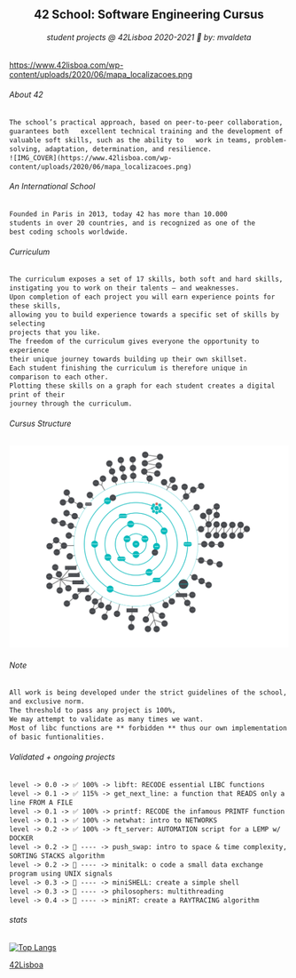 <h2 align="center">
42 School: Software Engineering Cursus

</h2>
<h6 align="center">
student projects @ 42Lisboa 2020-2021 📓
by: mvaldeta
</h6>

<h2>
</h2>

https://www.42lisboa.com/wp-content/uploads/2020/06/mapa_localizacoes.png

###### About 42

```
The school’s practical approach, based on peer-to-peer collaboration, guarantees both   excellent technical training and the development of valuable soft skills, such as the ability to   work in teams, problem-solving, adaptation, determination, and resilience.   
![IMG_COVER](https://www.42lisboa.com/wp-content/uploads/2020/06/mapa_localizacoes.png)
```

###### An International School 

```
Founded in Paris in 2013, today 42 has more than 10.000  
students in over 20 countries, and is recognized as one of the  
best coding schools worldwide.  
```

###### Curriculum

```
The curriculum exposes a set of 17 skills, both soft and hard skills,  
instigating you to work on their talents – and weaknesses.  
Upon completion of each project you will earn experience points for these skills,  
allowing you to build experience towards a specific set of skills by selecting  
projects that you like.
The freedom of the curriculum gives everyone the opportunity to experience   
their unique journey towards building up their own skillset.  
Each student finishing the curriculum is therefore unique in comparison to each other.  
Plotting these skills on a graph for each student creates a digital print of their  
journey through the curriculum.  
```
###### Cursus Structure
![graph](https://github.com/m4r11/42Cursus/blob/main/holygraph/IMG_3146%20(2).PNG)

###### Note

```
All work is being developed under the strict guidelines of the school,  
and exclusive norm.  
The threshold to pass any project is 100%, 
We may attempt to validate as many times we want.  
Most of libc functions are ** forbidden ** thus our own implementation  
of basic funtionalities.  
```

###### Validated + ongoing projects 

```
level -> 0.0 -> ✅ 100% -> libft: RECODE essential LIBC functions
level -> 0.1 -> ✅ 115% -> get_next_line: a function that READS only a line FROM A FILE
level -> 0.1 -> ✅ 100% -> printf: RECODE the infamous PRINTF function
level -> 0.1 -> ✅ 100% -> netwhat: intro to NETWORKS
level -> 0.2 -> ✅ 100% -> ft_server: AUTOMATION script for a LEMP w/ DOCKER
level -> 0.2 -> 🚀 ---- -> push_swap: intro to space & time complexity, SORTING STACKS algorithm 
level -> 0.2 -> 🚀 ---- -> minitalk: o code a small data exchange program using UNIX signals
level -> 0.3 -> 🚀 ---- -> miniSHELL: create a simple shell
level -> 0.3 -> 🚀 ---- -> philosophers: multithreading
level -> 0.4 -> 🚀 ---- -> miniRT: create a RAYTRACING algorithm
```

###### stats

[![Top Langs](https://github-readme-stats.vercel.app/api/top-langs/?username=m4r11&show_icons=true&theme=dark)](https://github.com/anuraghazra/github-readme-stats)

[42Lisboa](https://www.42lisboa.com/en/)


